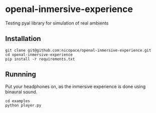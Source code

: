 openal-inmersive-experience
===========================

Testing pyal library for simulation of real ambients

Installation
------------

```
git clone git@github.com:nicopace/openal-inmersive-experience.git
cd openal-inmersive-experience
pip install -r requirements.txt
```

Runnning
--------

Put your headphones on, as the inmersive experience is done using binaural sound.

```
cd examples
python player.py
```
